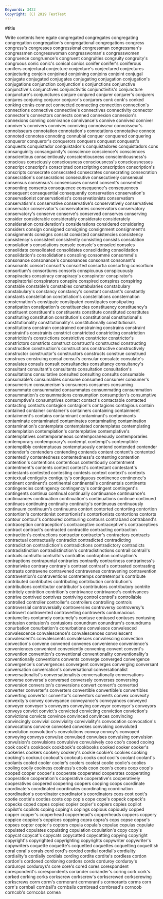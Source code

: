 ```yaml
---
Keywords: 3423
Copyright: (C) 2019 TestTest
---
```


#title

Write contents here
egate congregated congregates congregating congregation congregation's congregational
congregations congress congress's congresses congressional congressman congressman's congressmen congresswoman congresswoman's
congresswomen congruence congruence's congruent congruities congruity congruity's congruous conic conic's
conical conics conifer conifer's coniferous conifers conjectural conjecture conjecture's conjectured
conjectures conjecturing conjoin conjoined conjoining conjoins conjoint conjugal conjugate conjugated
conjugates conjugating conjugation conjugation's conjugations conjunction conjunction's conjunctions conjunctive conjunctive's
conjunctives conjunctivitis conjunctivitis's conjuncture conjuncture's conjunctures conjure conjured conjurer conjurer's
conjurers conjures conjuring conjuror conjuror's conjurors conk conk's conked conking
conks connect connected connecting connection connection's connections connective connective's connectives
connectivity connector connector's connectors connects conned connexion connexion's connexions conning
connivance connivance's connive connived conniver conniver's connivers connives conniving connoisseur
connoisseur's connoisseurs connotation connotation's connotations connotative connote connoted connotes connoting
connubial conquer conquered conquering conqueror conqueror's conquerors conquers conquest conquest's
conquests conquistador conquistador's conquistadores conquistadors cons consanguinity consanguinity's conscience conscience's
consciences conscientious conscientiously conscientiousness conscientiousness's conscious consciously consciousness consciousness's consciousnesses
conscript conscript's conscripted conscripting conscription conscription's conscripts consecrate consecrated consecrates
consecrating consecration consecration's consecrations consecutive consecutively consensual consensus consensus's consensuses
consent consent's consented consenting consents consequence consequence's consequences consequent consequential
consequently conservation conservation's conservationist conservationist's conservationists conservatism conservatism's conservative conservative's
conservatively conservatives conservator conservator's conservatories conservators conservatory conservatory's conserve conserve's
conserved conserves conserving consider considerable considerably considerate considerately consideration consideration's
considerations considered considering considers consign consigned consigning consignment consignment's consignments
consigns consist consisted consistencies consistency consistency's consistent consistently consisting consists
consolation consolation's consolations console console's consoled consoles consolidate consolidated consolidates
consolidating consolidation consolidation's consolidations consoling consommé consommé's consonance consonance's consonances
consonant consonant's consonants consort consort's consorted consortia consorting consortium consortium's
consortiums consorts conspicuous conspicuously conspiracies conspiracy conspiracy's conspirator conspirator's conspiratorial
conspirators conspire conspired conspires conspiring constable constable's constables constabularies constabulary
constabulary's constancy constancy's constant constant's constantly constants constellation constellation's constellations
consternation consternation's constipate constipated constipates constipating constipation constipation's constituencies constituency
constituency's constituent constituent's constituents constitute constituted constitutes constituting constitution constitution's
constitutional constitutional's constitutionality constitutionality's constitutionally constitutionals constitutions constrain constrained constraining
constrains constraint constraint's constraints constrict constricted constricting constriction constriction's constrictions
constrictive constrictor constrictor's constrictors constricts construct construct's constructed constructing construction
construction's constructions constructive constructively constructor constructor's constructors constructs construe construed
construes construing consul consul's consular consulate consulate's consulates consuls consult
consultancies consultancy consultancy's consultant consultant's consultants consultation consultation's consultations consultative
consulted consulting consults consumable consumable's consumables consume consumed consumer consumer's
consumerism consumerism's consumers consumes consuming consummate consummated consummates consummating consummation
consummation's consummations consumption consumption's consumptive consumptive's consumptives contact contact's contactable
contacted contacting contacts contagion contagion's contagions contagious contain contained container
container's containers containing containment containment's contains contaminant contaminant's contaminants contaminate
contaminated contaminates contaminating contamination contamination's contemplate contemplated contemplates contemplating contemplation
contemplation's contemplative contemplative's contemplatives contemporaneous contemporaneously contemporaries contemporary contemporary's contempt
contempt's contemptible contemptibly contemptuous contemptuously contend contended contender contender's contenders
contending contends content content's contented contentedly contentedness contentedness's contenting contention
contention's contentions contentious contentiously contentment contentment's contents contest contest's contestant
contestant's contestants contested contesting contests context context's contexts contextual contiguity
contiguity's contiguous continence continence's continent continent's continental continental's continentals continents
contingencies contingency contingency's contingent contingent's contingents continua continual continually continuance
continuance's continuances continuation continuation's continuations continue continued continues continuing continuity
continuity's continuous continuously continuum continuum's continuums contort contorted contorting contortion
contortion's contortionist contortionist's contortionists contortions contorts contour contour's contoured contouring
contours contraband contraband's contraception contraception's contraceptive contraceptive's contraceptives contract contract's
contracted contractile contracting contraction contraction's contractions contractor contractor's contractors contracts
contractual contractually contradict contradicted contradicting contradiction contradiction's contradictions contradictory contradicts
contradistinction contradistinction's contradistinctions contrail contrail's contrails contralto contralto's contraltos contraption
contraption's contraptions contrapuntal contraries contrarily contrariness contrariness's contrariwise contrary contrary's
contrast contrast's contrasted contrasting contrasts contravene contravened contravenes contravening contravention
contravention's contraventions contretemps contretemps's contribute contributed contributes contributing contribution contribution's
contributions contributor contributor's contributors contributory contrite contritely contrition contrition's contrivance
contrivance's contrivances contrive contrived contrives contriving control control's controllable controlled
controller controller's controllers controlling controls controversial controversially controversies controversy controversy's
controvert controverted controverting controverts contumacious contumelies contumely contumely's contuse contused
contuses contusing contusion contusion's contusions conundrum conundrum's conundrums conurbation conurbation's
conurbations convalesce convalesced convalescence convalescence's convalescences convalescent convalescent's convalescents convalesces
convalescing convection convection's convene convened convenes convenience convenience's conveniences convenient
conveniently convening convent convent's convention convention's conventional conventionality conventionality's conventionally
conventions convents converge converged convergence convergence's convergences convergent converges converging
conversant conversation conversation's conversational conversationalist conversationalist's conversationalists conversationally conversations converse
converse's conversed conversely converses conversing conversion conversion's conversions convert convert's
converted converter converter's converters convertible convertible's convertibles converting convertor convertor's
convertors converts convex convexity convexity's convey conveyance conveyance's conveyances conveyed
conveyer conveyer's conveyers conveying conveyor conveyor's conveyors conveys convict convict's
convicted convicting conviction conviction's convictions convicts convince convinced convinces convincing
convincingly convivial conviviality conviviality's convocation convocation's convocations convoke convoked convokes
convoking convoluted convolution convolution's convolutions convoy convoy's convoyed convoying convoys
convulse convulsed convulses convulsing convulsion convulsion's convulsions convulsive convulsively coo
coo's cooed cooing cook cook's cookbook cookbook's cookbooks cooked cooker
cooker's cookeries cookers cookery cookery's cookie cookie's cookies cooking cooking's
cookout cookout's cookouts cooks cool cool's coolant coolant's coolants cooled
cooler cooler's coolers coolest coolie coolie's coolies cooling coolly coolness
coolness's cools coon coon's coons coop coop's cooped cooper cooper's
cooperate cooperated cooperates cooperating cooperation cooperation's cooperative cooperative's cooperatively cooperatives
coopered coopering coopers cooping coops coordinate coordinate's coordinated coordinates coordinating
coordination coordination's coordinator coordinator's coordinators coos coot coot's cootie cootie's
cooties coots cop cop's cope cope's copeck copeck's copecks coped
copes copied copier copier's copiers copies copilot copilot's copilots coping
coping's copings copious copiously copped copper copper's copperhead copperhead's copperheads
coppers coppery coppice coppice's coppices copping copra copra's cops copse
copse's copses copter copter's copters copula copula's copulae copulas copulate
copulated copulates copulating copulation copulation's copy copy's copycat copycat's copycats
copycatted copycatting copying copyright copyright's copyrighted copyrighting copyrights copywriter copywriter's
copywriters coquette coquette's coquetted coquettes coquetting coquettish coral coral's corals
cord cord's corded cordial cordial's cordiality cordiality's cordially cordials cording
cordite cordite's cordless cordon cordon's cordoned cordoning cordons cords corduroy
corduroy's corduroys corduroys's core core's cored cores corespondent corespondent's corespondents
coriander coriander's coring cork cork's corked corking corks corkscrew corkscrew's
corkscrewed corkscrewing corkscrews corm corm's cormorant cormorant's cormorants corms corn
corn's cornball cornball's cornballs cornbread cornbread's corncob corncob's corncobs cornea
